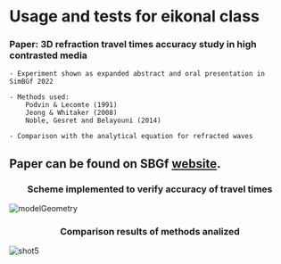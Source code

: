 # Usage and tests for eikonal class

### Paper: 3D refraction travel times accuracy study in high contrasted media
    
    - Experiment shown as expanded abstract and oral presentation in SimBGf 2022

    - Methods used:
        Podvin & Lecomte (1991)
        Jeong & Whitaker (2008)
        Noble, Gesret and Belayouni (2014)

    - Comparison with the analytical equation for refracted waves

## Paper can be found on SBGf [website](https://sbgf.org.br/mysbgf/eventos/expanded_abstracts/IX_SimBGf/session/M%C3%A9todos%20Geof%C3%ADsicos%20e%20Geof%C3%ADsica%20Computacional/3D%20refraction%20travel%20times%20accuracy%20study%20in%20high%20contrasted%20media.pdf).  


<h3 align="center"> Scheme implemented to verify accuracy of travel times </h3>

![modelGeometry](https://user-images.githubusercontent.com/44127778/206926084-dc082f40-5883-4e3c-9ccb-256134a5c31e.png)

<h3 align="center"> Comparison results of methods analized </h3>

![shot5](https://user-images.githubusercontent.com/44127778/206926089-ef1889de-97bc-4448-bb6c-4c8d172c87e3.png)

